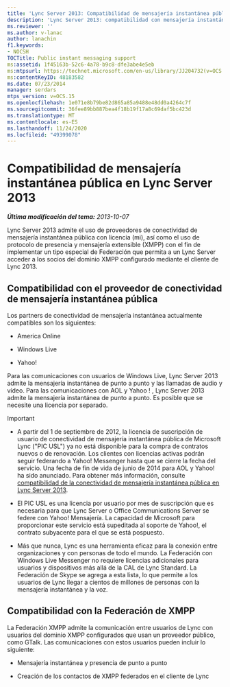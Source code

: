 ```yaml
---
title: 'Lync Server 2013: Compatibilidad de mensajería instantánea pública'
description: 'Lync Server 2013: compatibilidad con mensajería instantánea pública.'
ms.reviewer: ''
ms.author: v-lanac
author: lanachin
f1.keywords:
- NOCSH
TOCTitle: Public instant messaging support
ms:assetid: 1f45163b-52c6-4a78-b9c8-dfe3abe4e5eb
ms:mtpsurl: https://technet.microsoft.com/en-us/library/JJ204732(v=OCS.15)
ms:contentKeyID: 48183582
ms.date: 07/23/2014
manager: serdars
mtps_version: v=OCS.15
ms.openlocfilehash: 1e071e8b79be82d865a85a9488e48dd0a4264c7f
ms.sourcegitcommit: 36fee89bb887bea4f18b19f17a8c69daf5bc423d
ms.translationtype: MT
ms.contentlocale: es-ES
ms.lasthandoff: 11/24/2020
ms.locfileid: "49399078"
---
```

# <a name="public-instant-messaging-support-in-lync-server-2013"></a>Compatibilidad de mensajería instantánea pública en Lync Server 2013

<div data-xmlns="http://www.w3.org/1999/xhtml">

<div class="topic" data-xmlns="http://www.w3.org/1999/xhtml" data-msxsl="urn:schemas-microsoft-com:xslt" data-cs="https://msdn.microsoft.com/">

<div data-asp="https://msdn2.microsoft.com/asp">



</div>

<div id="mainSection">

<div id="mainBody">

<span> </span>

_**Última modificación del tema:** 2013-10-07_

Lync Server 2013 admite el uso de proveedores de conectividad de mensajería instantánea pública con licencia (mi), así como el uso de protocolo de presencia y mensajería extensible (XMPP) con el fin de implementar un tipo especial de Federación que permita a un Lync Server acceder a los socios del dominio XMPP configurado mediante el cliente de Lync 2013.

<div>

## <a name="public-im-connectivity-provider-support"></a>Compatibilidad con el proveedor de conectividad de mensajería instantánea pública

Los partners de conectividad de mensajería instantánea actualmente compatibles son los siguientes:

  - America Online

  - Windows Live

  - Yahoo\!

Para las comunicaciones con usuarios de Windows Live, Lync Server 2013 admite la mensajería instantánea de punto a punto y las llamadas de audio y vídeo. Para las comunicaciones con AOL y Yahoo \! , Lync Server 2013 admite la mensajería instantánea de punto a punto. Es posible que se necesite una licencia por separado.

<div>


> [!IMPORTANT]  
> <UL>
> <LI>
> <P>A partir del 1 de septiembre de 2012, la licencia de suscripción de usuario de conectividad de mensajería instantánea pública de Microsoft Lync ("PIC USL") ya no está disponible para la compra de contratos nuevos o de renovación. Los clientes con licencias activas podrán seguir federando a Yahoo! Messenger hasta que se cierre la fecha del servicio. Una fecha de fin de vida de junio de 2014 para AOL y Yahoo! ha sido anunciado. Para obtener más información, consulte <A href="lync-server-2013-support-for-public-instant-messenger-connectivity.md">compatibilidad de la conectividad de mensajería instantánea pública en Lync Server 2013</A>.</P>
> <LI>
> <P>El PIC USL es una licencia por usuario por mes de suscripción que es necesaria para que Lync Server o Office Communications Server se federe con Yahoo! Mensajería. La capacidad de Microsoft para proporcionar este servicio está supeditada al soporte de Yahoo!, el contrato subyacente para el que se está pospuesto.</P>
> <LI>
> <P>Más que nunca, Lync es una herramienta eficaz para la conexión entre organizaciones y con personas de todo el mundo. La Federación con Windows Live Messenger no requiere licencias adicionales para usuarios y dispositivos más allá de la CAL de Lync Standard. La Federación de Skype se agrega a esta lista, lo que permite a los usuarios de Lync llegar a cientos de millones de personas con la mensajería instantánea y la voz.</P></LI></UL>



</div>

</div>

<div>

## <a name="xmpp-federation-support"></a>Compatibilidad con la Federación de XMPP

La Federación XMPP admite la comunicación entre usuarios de Lync con usuarios del dominio XMPP configurados que usan un proveedor público, como GTalk. Las comunicaciones con estos usuarios pueden incluir lo siguiente:

  - Mensajería instantánea y presencia de punto a punto

  - Creación de los contactos de XMPP federados en el cliente de Lync

</div>

</div>

<span> </span>

</div>

</div>

</div>

